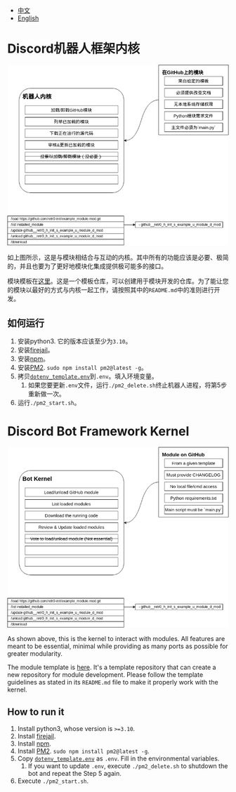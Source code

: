 - [中文](#Discord机器人框架内核)
- [English](#Discord-Bot-Framework-Kernel)

# Discord机器人框架内核
![doc/discord-bot-framework.drawio.png](https://github.com/retr0-init/discord-bot-framework-doc/blob/master/discord-bot-framework.drawio.png)

如上图所示，这是与模块相结合与互动的内核。其中所有的功能应该是必要、极简的，并且也要为了更好地模块化集成提供极可能多的接口。

模块模板在[这里](https://github.com/retr0-init/Discord-Bot-Framework-Module-Template.git)。这是一个模板仓库，可以创建用于模块开发的仓库。为了能让您的模块以最好的方式与内核一起工作，请按照其中的`README.md`中的准则进行开发。

## 如何运行
1. 安装python3. 它的版本应该至少为`3.10`。
2. 安装[firejail](https://github.com/netblue30/firejail)。
3. 安装[npm](https://github.com/nodesource/distributions?tab=readme-ov-file#using-debian-as-root)。
4. 安装[PM2](https://pm2.keymetrics.io/). `sudo npm install pm2@latest -g`。
5. 拷贝[`dotenv_template.env`](dotenv_template.env)到`.env`。填入环境变量。
    1. 如果您要更新`.env`文件，运行`./pm2_delete.sh`终止机器人进程，将第5步重新做一次。
6. 运行`./pm2_start.sh`。

# Discord Bot Framework Kernel
![doc/discord-bot-framework-en.drawio.png](https://github.com/retr0-init/discord-bot-framework-doc/blob/master/discord-bot-framework-en.drawio.png)

As shown above, this is the kernel to interact with modules. All features are meant to be essential, minimal while providing as many ports as possible for greater modularity.

The module template is [here](https://github.com/retr0-init/Discord-Bot-Framework-Module-Template.git). It's a template repository that can create a new repository for module development. Please follow the template guidelines as stated in its `README.md` file to make it properly work with the kernel.

## How to run it
1. Install python3, whose version is `>=3.10`.
2. Install [firejail](https://github.com/netblue30/firejail).
3. Install [npm](https://github.com/nodesource/distributions?tab=readme-ov-file#using-debian-as-root).
4. Install [PM2](https://pm2.keymetrics.io/). `sudo npm install pm2@latest -g`.
5. Copy [`dotenv_template.env`](dotenv_template.env) as `.env`. Fill in the environmental variables.
    1. If you want to update `.env`, execute `./pm2_delete.sh` to shutdown the bot and repeat the Step 5 again.
6. Execute `./pm2_start.sh`.

